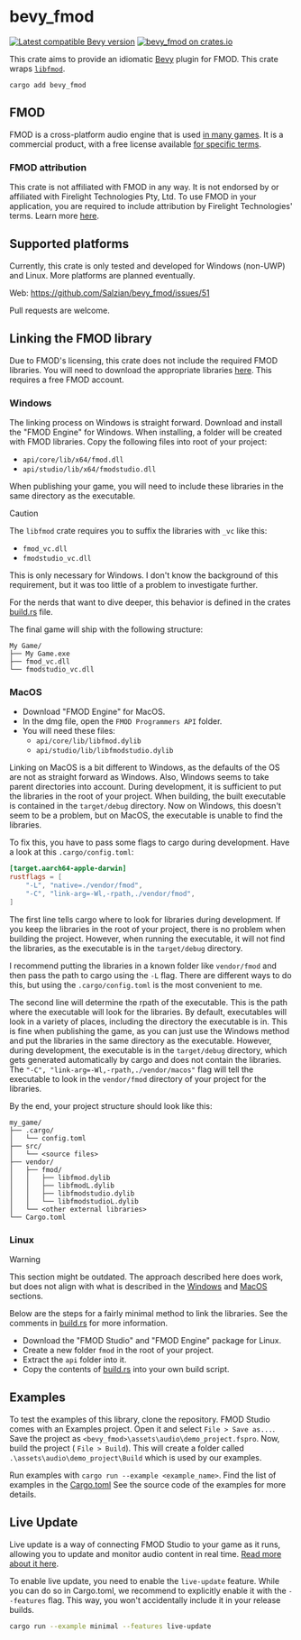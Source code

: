 # bevy_fmod

[![Latest compatible Bevy version](https://img.shields.io/badge/Bevy-0.14.2-232326)](https://crates.io/crates/bevy/0.14.2)
[![bevy_fmod on crates.io](https://img.shields.io/crates/v/bevy_fmod)](https://crates.io/crates/bevy_fmod)

This crate aims to provide an idiomatic [Bevy] plugin for FMOD. This crate
wraps [`libfmod`][libfmod].

```shell
cargo add bevy_fmod
```

## FMOD

FMOD is a cross-platform audio engine that is
used [in many games](https://www.fmod.com/games). It is a commercial product,
with a free license available [for specific terms][FMOD licensing].

### FMOD attribution

This crate is not affiliated with FMOD in any way. It is not endorsed by or
affiliated with Firelight Technologies Pty, Ltd. To use FMOD in your
application, you are required to include attribution by Firelight Technologies'
terms. Learn more [here][FMOD attribution].

## Supported platforms

Currently, this crate is only tested and developed for Windows (non-UWP) and
Linux. More platforms are planned eventually.

Web: <https://github.com/Salzian/bevy_fmod/issues/51>

Pull requests are welcome.

## Linking the FMOD library

Due to FMOD's licensing, this crate does not include the required FMOD
libraries. You will need to download the appropriate
libraries [here][FMOD libraries download]. This requires a free FMOD account.

### Windows

The linking process on Windows is straight forward. Download and install the
"FMOD Engine" for Windows. When installing, a folder will be created with FMOD
libraries. Copy the following files into root of your project:

- `api/core/lib/x64/fmod.dll`
- `api/studio/lib/x64/fmodstudio.dll`

When publishing your game, you will need to include these libraries in the same
directory as the executable.

> [!CAUTION]
>
> The `libfmod` crate requires you to suffix the libraries with `_vc` like this:
>
> - `fmod_vc.dll`
> - `fmodstudio_vc.dll`
>
> This is only necessary for Windows. I don't know the background of this
> requirement, but it was too little of a problem to investigate further.
>
> For the nerds that want to dive deeper, this behavior is defined in the crates
> [build.rs](https://github.com/lebedec/libfmod/blob/8974d07e7c34aa6c94fc598d491931471d6d1799/libfmod/build.rs)
> file.

The final game will ship with the following structure:

```
My Game/
├── My Game.exe
├── fmod_vc.dll
└── fmodstudio_vc.dll
```

### MacOS

- Download "FMOD Engine" for MacOS.
- In the dmg file, open the `FMOD Programmers API` folder.
- You will need these files:
    - `api/core/lib/libfmod.dylib`
  - `api/studio/lib/libfmodstudio.dylib`

Linking on MacOS is a bit different to Windows, as the defaults of the OS are
not as straight forward as Windows. Also, Windows seems to take parent
directories into account. During development, it is sufficient to put the
libraries in the root of your project. When building, the built executable is
contained in the `target/debug` directory. Now on Windows, this doesn't seem to
be a problem, but on MacOS, the executable is unable to find the libraries.

To fix this, you have to pass some flags to cargo during development. Have a
look at this `.cargo/config.toml`:

```toml
[target.aarch64-apple-darwin]
rustflags = [
    "-L", "native=./vendor/fmod",
    "-C", "link-arg=-Wl,-rpath,./vendor/fmod",
]
```

The first line tells cargo where to look for libraries during development. If
you keep the libraries in the root of your project, there is no problem when
building the project. However, when running the executable, it will not find the
libraries, as the executable is in the `target/debug` directory.

I recommend putting the libraries in a known folder like `vendor/fmod` and then
pass the path to cargo using the
`-L` flag. There are different ways to do this, but using the
`.cargo/config.toml` is the most convenient to me.

The second line will determine the rpath of the executable. This is the path
where the executable will look for the libraries. By default, executables will
look in a variety of places, including the directory the executable is in. This
is fine when publishing the game, as you can just use the Windows method and put
the libraries in the same directory as the executable. However, during
development, the executable is in the `target/debug` directory, which gets
generated automatically by cargo and does not contain the libraries. The
`"-C", "link-arg=-Wl,-rpath,./vendor/macos"` flag will tell the executable to
look in the `vendor/fmod` directory of your project for the libraries.

By the end, your project structure should look like this:

```
my_game/
├── .cargo/
│   └── config.toml
├── src/
│   └── <source files>
├── vendor/
│   ├── fmod/
│   │   ├── libfmod.dylib
│   │   ├── libfmodL.dylib
│   │   ├── libfmodstudio.dylib
│   │   └── libfmodstudioL.dylib
│   └── <other external libraries>
└── Cargo.toml
```

### Linux

> [!WARNING]
> This section might be outdated. The approach described here does work, but
> does not align with what is described in the [Windows](#windows)
> and [MacOS](#macos) sections.

Below are the steps for a fairly minimal method to link the libraries. See the
comments in [build.rs](https://github.com/Salzian/bevy_fmod/blob/main/build.rs)
for more information.

- Download the "FMOD Studio" and "FMOD Engine" package for Linux.
- Create a new folder `fmod` in the root of your project.
- Extract the `api` folder into it.
- Copy the contents of [build.rs](https://github.com/Salzian/bevy_fmod/blob/main/build.rs) into your own build script.

## Examples

To test the examples of this library, clone the repository. FMOD Studio comes
with an Examples project. Open it and select `File > Save as...`. Save the
project as `<bevy_fmod>\assets\audio\demo_project.fspro`. Now, build the
project (
`File > Build`). This will create a folder called
`.\assets\audio\demo_project\Build` which is used by our examples.

Run examples with `cargo run --example <example_name>`. Find the list of
examples in the [Cargo.toml](./Cargo.toml) See the source code of the examples
for more details.

## Live Update

Live update is a way of connecting FMOD Studio to your game as it runs, allowing
you to update and monitor audio content in real
time. [Read more about it here](https://www.fmod.com/docs/2.02/studio/editing-during-live-update.html).

To enable live update, you need to enable the `live-update` feature. While you
can do so in Cargo.toml, we recommend to explicitly enable it with the
`--features` flag. This way, you won't accidentally include it in your release
builds.

```sh
cargo run --example minimal --features live-update
```

[Bevy]: https://bevyengine.org

[FMOD licensing]: https://fmod.com/licensing

[FMOD attribution]: https://fmod.com/attribution

[FMOD libraries download]: https://fmod.com/download#fmodengine

[FMOD revision history]: https://www.fmod.com/docs/2.02/studio/welcome-to-fmod-studio-revision-history.html

[FMOD 2.02.12 img]: https://img.shields.io/badge/FMOD-2.02.12-black

[FMOD 2.02.20 img]: https://img.shields.io/badge/FMOD-2.02.20-black

[libfmod]: https://github.com/lebedec/libfmod

[demo_project]: https://drive.google.com/file/d/13Mxq_jEHXDLuam6M9whNowGUf_KBGKTU/view?usp=sharing

[salzian]: https://salzian.dev

[License img]: https://img.shields.io/badge/License-MIT%20OR%20Apache%202.0-informal

[GitHub releases]: https://github.com/Salzian/bevy_fmod/releases/latest

[GitHub release img]: https://img.shields.io/github/v/release/Salzian/bevy_fmod?filter=v*
